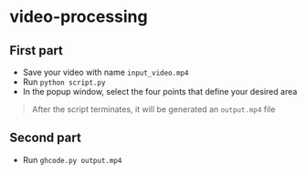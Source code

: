 # video-processing

## First part

- Save your video with name ```input_video.mp4```
- Run ```python script.py```
- In the popup window, select the four points that define your desired area

> After the script terminates, it will be generated an ```output.mp4``` file

## Second part

- Run ```ghcode.py output.mp4```
